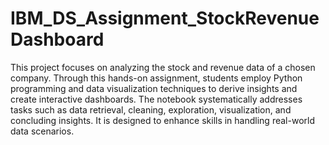 # IBM_DS_Assignment_StockRevenueDashboard
This project focuses on analyzing the stock and revenue data of a chosen company. Through this hands-on assignment, students employ Python programming and data visualization techniques to derive insights and create interactive dashboards. The notebook systematically addresses tasks such as data retrieval, cleaning, exploration, visualization, and concluding insights. It is designed to enhance skills in handling real-world data scenarios.
